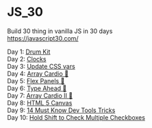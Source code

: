 # JS_30
Build 30 thing in vanilla JS in 30 days  
https://javascript30.com/   

Day 1:  [Drum Kit](http://oknono.net/js30/day1/index.html)  
Day 2:  [Clocks](http://oknono.net/js30/day2/index.html)  
Day 3:  [Update CSS vars](http://oknono.net/js30/day3/index.html)  
Day 4:  [Array Cardio 💪](http://oknono.net/js30/day4/index.html)  
Day 5:  [Flex Panels 💪](http://oknono.net/js30/day5/index.html)  
Day 6:  [Type Ahead 👀](http://oknono.net/js30/day6/index.html)  
Day 7:  [Array Cardio II 💪](http://oknono.net/js30/day7/index.html)  
Day 8:  [HTML 5 Canvas](http://oknono.net/js30/day8/index.html)  
Day 9:  [14 Must Know Dev Tools Tricks](http://oknono.net/js30/day9/index.html)  
Day 10: [Hold Shift to Check Multiple Checkboxes](http://oknono.net/js30/day10/index.html)  
